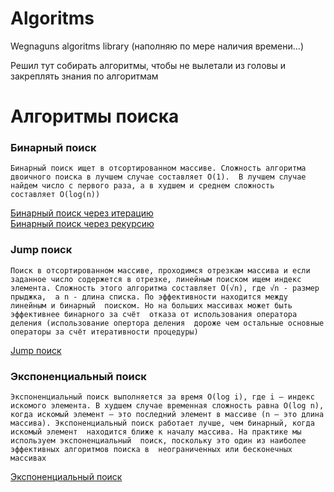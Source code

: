 # Algoritms
Wegnaguns algoritms library (наполняю по мере наличия времени...)

Решил тут собирать алгоритмы, чтобы не вылетали из головы и закреплять знания по алгоритмам


# Алгоритмы поиска

### Бинарный поиск

`Бинарный поиск ищет в отсортированном массиве.
Сложность алгоритма двоичного поиска в лучшем случае составляет O(1). 
В лучшем случае найдем число с первого раза, а в худшем и среднем сложность 
составляет O(log(n))`

[Бинарный поиск через итерацию](search_algoritms/binary_search.py)  
[Бинарный поиск через рекурсию](search_algoritms/recursion_binary_search.py)  

### Jump поиск

`Поиск в отсортированном массиве, проходимся отрезкам массива и если 
заданное число содержется в отрезке, линейным поиском ищем индекс элемента.
Сложность этого алгоритма составляет О(√n), где √n - размер прыджка, 
а n - длина списка. По эффективности находится между линейным и бинарный 
поиском. Но на больших массивах может быть эффективнее бинарного за счёт 
отказа от использования оператора деления (использование опертора деления 
дороже чем остальные основные операторы за счёт итеративности процедуры)`  

[Jump поиск](search_algoritms/jump_search.py)

### Экспоненциальный поиск

`Экспоненциальный поиск выполняется за время O(log i), где i — индекс 
искомого элемента. В худшем случае временная сложность равна O(log n), 
когда искомый элемент — это последний элемент в массиве (n — это длина 
массива).
Экспоненциальный поиск работает лучше, чем бинарный, когда искомый элемент 
находится ближе к началу массива. На практике мы используем экспоненциальный 
поиск, поскольку это один из наиболее эффективных алгоритмов поиска в 
неограниченных или бесконечных массивах`  

[Экспоненциальный поиск](search_algoritms/galloping_search.py)
